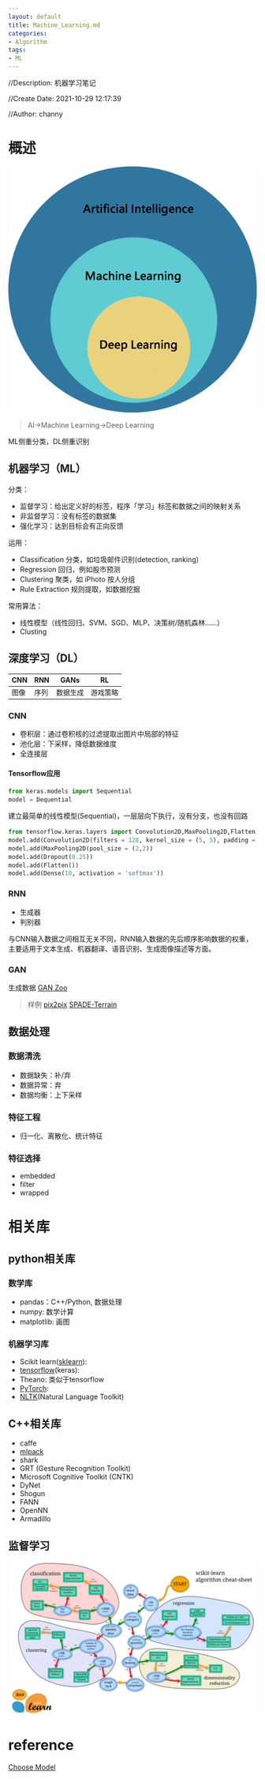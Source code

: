 ```yaml
---
layout: default
title: Machine_Learning.md
categories:
- Algorithm
tags:
- ML
---
```

//Description: 机器学习笔记

//Create Date: 2021-10-29 12:17:39

//Author: channy

# 概述 
![AI](./imageFormat/AI.png)
> AI->Machine Learning->Deep Learning

ML侧重分类，DL侧重识别

## 机器学习（ML）
分类： 
* 监督学习：给出定义好的标签，程序「学习」标签和数据之间的映射关系
* 非监督学习：没有标签的数据集
* 强化学习：达到目标会有正向反馈

运用：
* Classification 分类，如垃圾邮件识别(detection, ranking)
* Regression 回归，例如股市预测
* Clustering 聚类，如 iPhoto 按人分组
* Rule Extraction 规则提取，如数据挖掘

常用算法：
* 线性模型（线性回归、SVM、SGD、MLP、决策树/随机森林......）
* Clusting

## 深度学习（DL）

| CNN | RNN | GANs | RL |
|---|---|---|---|
| 图像 | 序列 | 数据生成 | 游戏策略 |

### CNN
* 卷积层：通过卷积核的过滤提取出图片中局部的特征
* 池化层：下采样，降低数据维度
* 全连接层

#### Tensorflow应用
```python
from keras.models import Sequential
model = Dequential
```
建立最简单的线性模型(Sequential)，一层层向下执行，没有分支，也没有回路
```python
from tensorflow.keras.layers import Convolution2D,MaxPooling2D,Flatten,Dense,Dropout
model.add(Convolution2D(filters = 128, kernel_size = (5, 5), padding = 'Same', activation = 'relu', input_shape = (28, 28, 1)))
model.add(MaxPooling2D(pool_size = (2,2))
model.add(Dropout(0.25))
model.add(Flatten())
model.add(Dense(10, activation = 'softmax'))
```

### RNN
* 生成器
* 判别器

与CNN输入数据之间相互无关不同，RNN输入数据的先后顺序影响数据的权重，主要适用于文本生成、机器翻译、语音识别、生成图像描述等方面。

### GAN
生成数据
[GAN Zoo](https://github.com/hindupuravinash/the-gan-zoo)

> 样例
[pix2pix](https://github.com/affinelayer/pix2pix-tensorflow)
[SPADE-Terrain](https://github.com/tpapp157/SPADE-Terrain-GAN)

## 数据处理
### 数据清洗
* 数据缺失：补/弃
* 数据异常：弃
* 数据均衡：上下采样
### 特征工程
* 归一化、离散化、统计特征
### 特征选择
* embedded
* filter
* wrapped

# 相关库
## python相关库
### 数学库
* pandas：C++/Python, 数据处理
* numpy: 数学计算
* matplotlib: 画图
### 机器学习库
* Scikit learn([sklearn](https://sklearn.apachecn.org/#/)):
* [tensorflow](https://www.tensorflow.org/)(keras):
* Theano: 类似于tensorflow
* [PyTorch](https://pytorch.org/tutorials/):
* [NLTK](https://www.nltk.org/)(Natural Language Toolkit)
## C++相关库
* caffe
* [mlpack](https://mlpack.org/)
* shark
* GRT (Gesture Recognition Toolkit)
* Microsoft Cognitive Toolkit (CNTK)
* DyNet
* Shogun
* FANN
* OpenNN
* Armadillo

## 监督学习
![Choose Model](./imageFormat/ml_map.png)


# reference
[Choose Model](https://scikit-learn.org/stable/tutorial/machine_learning_map/index.html)